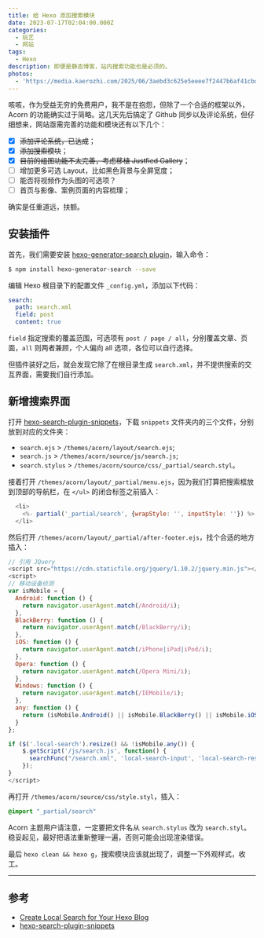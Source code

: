 ```yaml
---
title: 给 Hexo 添加搜索模块
date: 2023-07-17T02:04:00.000Z
categories:
  - 玩艺
  - 网站
tags:
  - Hexo
description: 即便是静态博客，站内搜索功能也是必须的。
photos:
  - 'https://media.kaerozhi.com/2025/06/3aebd3c625e5eeee7f2447b6af41cbd2.webp'
---
```

咳咳，作为受益无穷的免费用户，我不是在抱怨，但除了一个合适的框架以外，Acorn 的功能确实过于简略。这几天先后搞定了 Github 同步以及评论系统，但仔细想来，网站亟需完善的功能和模块还有以下几个：

- [x] ~~添加评论系统，已达成~~；
- [x] ~~添加搜索模块~~；
- [x] ~~目前的组图功能不太完善，考虑移植 Justfied Gallery~~；
- [ ] 增加更多可选 Layout，比如黑色背景与全屏宽度；
- [ ] 能否将视频作为头图的可选项？
- [ ] 首页与影像、案例页面的内容梳理；

确实是任重道远，扶额。
<!-- more -->

## 安装插件

首先，我们需要安装 [hexo-generator-search plugin](https://github.com/wzpan/hexo-generator-search)，输入命令：

```bash
$ npm install hexo-generator-search --save
```

编辑 Hexo 根目录下的配置文件 `_config.yml`，添加以下代码：

```yaml
search:  
  path: search.xml  
  field: post  
  content: true
```

`field` 指定搜索的覆盖范围，可选项有 `post / page / all`，分别覆盖文章、页面，`all` 则两者兼顾，个人偏向 all 选项，各位可以自行选择。

但插件装好之后，就会发现它除了在根目录生成 `search.xml`，并不提供搜索的交互界面，需要我们自行添加。

## 新增搜索界面

打开 [hexo-search-plugin-snippets](https://github.com/barretlee/hexo-search-plugin-snippets)，下载 `snippets` 文件夹内的三个文件，分别放到对应的文件夹：

 - `search.ejs` >  `/themes/acorn/layout/search.ejs`;
 - `search.js` > `/themes/acorn/source/js/search.js`;
 - `search.stylus` > `/themes/acorn/source/css/_partial/search.styl`。

接着打开 `/themes/acorn/layout/_partial/menu.ejs`，因为我们打算把搜索框放到顶部的导航栏，在 `</ul>` 的闭合标签之前插入：

``` javascript
  <li>
    <%- partial('_partial/search', {wrapStyle: '', inputStyle: ''}) %>
  </li>
```

然后打开 `/themes/acorn/layout/_partial/after-footer.ejs`，找个合适的地方插入：

```javascript
// 引用 JQuery
<script src="https://cdn.staticfile.org/jquery/1.10.2/jquery.min.js"></script>
<script>
// 移动设备侦测
var isMobile = {
  Android: function () {
    return navigator.userAgent.match(/Android/i);
  },
  BlackBerry: function () {
    return navigator.userAgent.match(/BlackBerry/i);
  },
  iOS: function () {
    return navigator.userAgent.match(/iPhone|iPad|iPod/i);
  },
  Opera: function () {
    return navigator.userAgent.match(/Opera Mini/i);
  },
  Windows: function () {
    return navigator.userAgent.match(/IEMobile/i);
  },
  any: function () {
    return (isMobile.Android() || isMobile.BlackBerry() || isMobile.iOS() || isMobile.Opera() || isMobile.Windows());
  }
};

if ($('.local-search').resize() && !isMobile.any()) {
	$.getScript('/js/search.js', function() {
	  searchFunc("/search.xml", 'local-search-input', 'local-search-result');
	});
}
</script>
```

再打开 `/themes/acorn/source/css/style.styl`，插入：

```css
@import "_partial/search"
```

Acorn 主题用户请注意，一定要把文件名从 `search.stylus` 改为 `search.styl`。稳妥起见，最好把语法重新整理一遍，否则可能会出现渲染错误。

最后 `hexo clean && hexo g`，搜索模块应该就出现了，调整一下外观样式，收工。

---

## 参考

- [Create Local Search for Your Hexo Blog](https://qiuyiwu.github.io/2019/01/25/Hexo-LocalSearch/)
- [hexo-search-plugin-snippets](https://github.com/barretlee/hexo-search-plugin-snippets)
